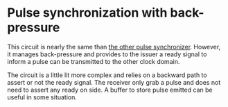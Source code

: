 # Pulse synchronization with back-pressure

This circuit is nearly the same than [the other pulse synchronizer](pulse_synchro.md). However,
it manages back-pressure and provides to the issuer a ready signal to inform a pulse can be transmitted
to the other clock domain.

The circuit is a little lit more complex and relies on a backward path to assert or not the ready 
signal. The receiver only grab a pulse and does not need to assert any ready on side. A buffer to 
store pulse emitted can be useful in some situation.
